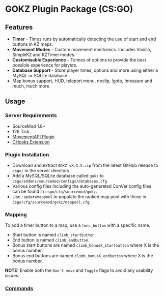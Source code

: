 # GOKZ Plugin Package (CS:GO)

## Features

 * **Timer** - Times runs by automatically detecting the use of start and end buttons in KZ maps.
 * **Movement Modes** - Custom movement mechanics. Includes Vanilla, SimpleKZ and KZTimer modes.
 * **Customisable Experience** - Tonnes of options to provide the best possible experience for players. 
 * **Database Support** - Store player times, options and more using either a MySQL or SQLite database.
 * Map bonus support, HUD, teleport menu, noclip, !goto, !measure and much, much more.

## Usage

### Server Requirements

 * SourceMod 1.8+
 * 128 Tick
 * [MovementAPI Plugin](https://github.com/danzayau/MovementAPI)
 * [DHooks Extension](https://forums.alliedmods.net/showthread.php?t=180114)

### Plugin Installation

 * Download and extract ```GOKZ-vX.X.X.zip``` from the latest GitHub release to ```csgo/``` in the server directory.
 * Add a MySQL/SQLite database called ```gokz``` to ```csgo/addons/sourcemod/configs/databases.cfg```.
 * Various config files including the auto-generated ConVar config files can be found in ```csgo/cfg/sourcemod/gokz```.
 * Use ```!updatemappool``` to populate the ranked map pool with those in ```csgo/cfg/sourcemod/gokz/mappool.cfg```.
 
### Mapping

To add a timer button to a map, use a ```func_button``` with a specific name.

 * Start button is named ```climb_startbutton```.
 * End button is named ```climb_endbutton```.
 * Bonus start buttons are named ```climb_bonusX_startbutton``` where X is the bonus number.
 * Bonus end buttons are named ```climb_bonusX_endbutton``` where X is the bonus number.
 
**NOTE:** Enable both the ```Don't move``` and ```Toggle``` flags to avoid any usability issues.

### [Commands](COMMANDS.md)